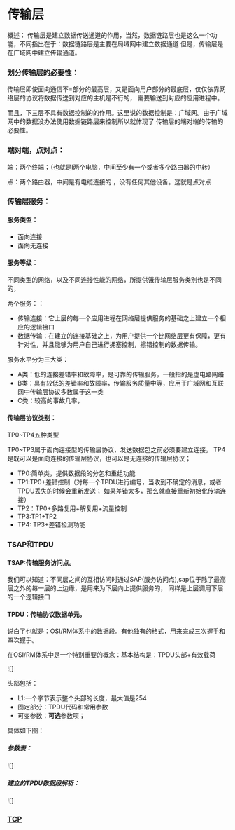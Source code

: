 

# 传输层

概述：  传输层是建立数据传送通道的作用，当然，数据链路层也是这么一个功能，不同指出在于：数据链路层是主要在局域网中建立数据通道
但是，传输层是在广域网中建立传输通道。

### 划分传输层的必要性：


传输层即使面向通信不=部分的最高层，又是面向用户部分的最底层，仅仅依靠网络层的协议将数据传送到对应的主机是不行的，
需要输送到对应的应用进程中。

而且，下三层不具有数据控制的的作用。这里说的数据控制是：广域网。由于广域网中的数据没办法使用数据链路层来控制所以就体现了
传输层的端对端的传输的必要性。

### 端对端，点对点：

端：两个终端；（也就是l两个电脑，中间至少有一个或者多个路由器的中转）

点：两个路由器，中间是有电缆连接的 ，没有任何其他设备。这就是点对点

###  传输层服务：

#### 服务类型：
- 面向连接
- 面向无连接

#### 服务等级：

不同类型的网络，以及不同连接性能的网络，所提供饿传输层服务类别也是不同的，


两个服务：：
- 传输连接：它上层的每一个应用进程在网络层提供服务的基础之上建立一个相应的逻辑接口
- 数据传输：在建立的连接基础之上，为用户提供一个比网络层更有保障，更有针对性，并且能够为用户自己进行拥塞控制，擦错控制的数据传输。

服务水平分为三大类：

- A类：低的连接差错率和故障率，是可靠的传输服务，一般指的是虚电路网络
- B类：具有较低的差错率和故障率，传输服务质量中等，应用于广域网和互联网中传输层协议多数属于这一类
- C类：较高的事故几率，

#### 传输层协议类别：

TP0~TP4五种类型

TP0~TP3属于面向连接型的传输层协议，发送数据包之前必须要建立连接。
TP4是既可以是面向连接的传输层协议，也可以是无连接的传输层协议；

- TP0:简单类，提供数据段的分包和重组功能
- TP1:TP0+差错控制（对每一个TPDU进行编号，当收到不确定的消息，或者TPDU丢失的时候会重新发送；
    如果差错太多，那么就直接重新初始化传输连接）
- TP2：TP0+多路复用+解复用+流量控制
- TP3:TP1+TP2
- TP4: TP3+差错检测功能


### TSAP和TPDU

#### TSAP:传输服务访问点。

我们可以知道：不同层之间的互相访问时通过SAP(服务访问点),sap位于除了最高层之外的每一层的上边缘，是用来为下层向上提供服务的，
同样是上层调用下层的一个逻辑接口


#### TPDU：传输协议数据单元。

说白了也就是：OSI/RM体系中的数据段。有他独有的格式，用来完成三次握手和四次握手。

在OSI/RM体系中是一个特别重要的概念：基本结构是：TPDU头部+有效载荷

![]

头部包括：

- L1:一个字节表示整个头部的长度，最大值是254
- 固定部分：TPDU代码和常用参数
- 可变参数：**可选**参数项；


具体如下图：
##### 参数表：
![]

##### 建立的TPDU数据段解析：

![]


### [TCP]()





